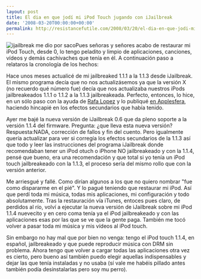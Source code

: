 ```yaml
---
layout: post
title: El dia en que jodí mi iPod Touch jugando con iJailbreak
date: '2008-03-20T00:00:00+00:00'
permalink: http://resistancefutile.com/2008/03/20/el-dia-en-que-jodi-mi-ipod-touch-jugando-con-ijailbreak/
---
```

<img src='http://resistancefutile.com/wp-content/zz4ed1c44e.png' alt='ijailbreak me dio por saco' class="derecha" />Pues señoras y señores acabo de restaurar mi iPod Touch, desde 0, lo tengo peladito y limpio de aplicaciones, canciones, vídeos y demás cachivaches que tenía en él. A continuación paso a relataros la cronología de los hechos:

Hace unos meses actualicé de mi jailbreaked 1.1.1 a la 1.1.3 desde iJailbreak. El mismo programa decía que no nos actualizásemos ya que la versión X (no recuerdo qué número fue) decía que nos actualizaba nuestros iPods jailbreakeados 1.1.1 o 1.1.2 a la 1.1.3 jailbreakeada. Perfecto, entonces, lo hice, en un sólo paso con la ayuda de <a href="http://www.pollomatutino.com/">Rafa Lopez</a> y lo publiqué <a href="http://www.applesfera.com/2008/01/28-efectos-secundarios-del-jailbreak-113-en-el-ipod-touch">en Applesfera</a>, haciendo hincapié en los efectos secundarios que había tenido.

Ayer me bajé la nueva versión de iJailbreak 0.6 que da pleno soporte a la versión 1.1.4 del firmware. Pregunta: ¿que lleva esta nueva versión? Respuesta:NADA, corrección de fallos y fin del cuento. Pero igualmente quería actualizar para ver si corregía los efectos secundarios de la 1.1.3 así que todo y leer las instrucciones del programa iJailbreak donde recomendaban tener un iPod otuch o iPhone NO jailbreakeado y con la 1.1.4, pensé que bueno, era una recomendación y que total si yo tenía un iPod touch jailbreakeado con la 1.1.3, el proceso sería del mismo rollo que con la versión anterior.

Me arriesgué y fallé. Como dirían algunos a los que no quiero nombrar "fue como dispararme en el pié". Y lo pagué teniendo que restaurar mi iPod. Así que perdí toda mi música, todas mis aplicaciones, mi configuración y todo absolutamente. Tras la restauración vía iTunes, entoces pues claro, de perdidos al río, volví a ejecutar la nueva versión de iJailbreak sobre mi iPod 1.1.4 nuevecito y en cero coma tenía ya el iPod jailbreakeado y con las aplicaciones esas por las que se ve que la gente paga. También me tocó volver a pasar toda mi música y mis vídeos al iPod touch.

Sin embargo no hay mal que por bien no venga: tengo el iPod touch 1.1.4, en español, jailbreakeado y que puede reproducir música con DRM sin problema. Ahora tengo que volver a cargar todas las aplicaciones otra vez es cierto, pero bueno así también puedo elegir aquellas indispensables y dejar las que tenía instaladas y no usaba (sí vale me habéis pillado antes también podía desinstalarlas pero soy mu perro).
